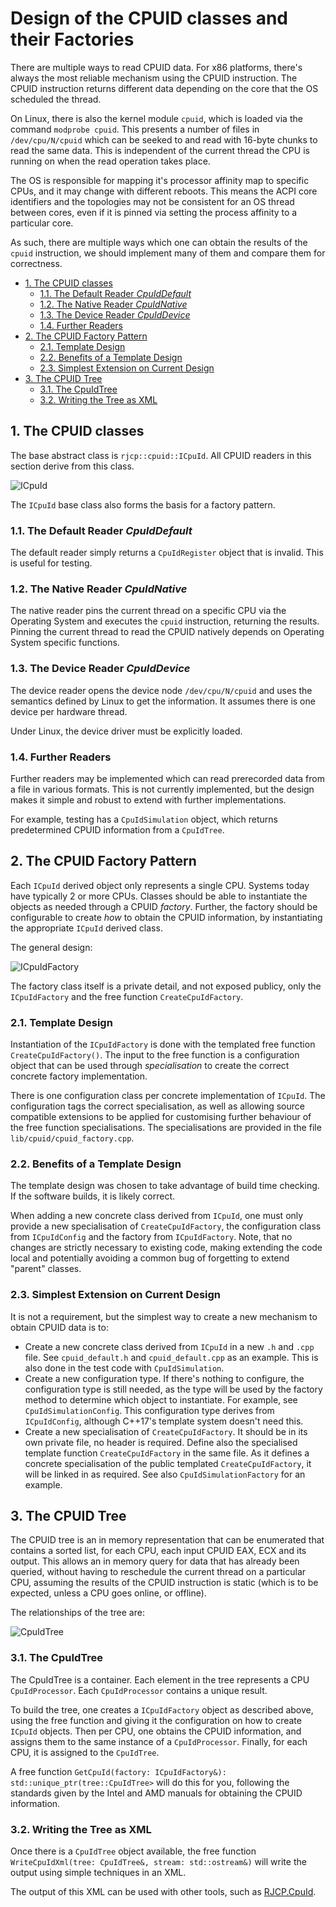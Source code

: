 # Design of the CPUID classes and their Factories <!-- omit in toc -->

There are multiple ways to read CPUID data. For x86 platforms, there's always
the most reliable mechanism using the CPUID instruction. The CPUID instruction
returns different data depending on the core that the OS scheduled the thread.

On Linux, there is also the kernel module `cpuid`, which is loaded via the
command `modprobe cpuid`. This presents a number of files in `/dev/cpu/N/cpuid`
which can be seeked to and read with 16-byte chunks to read the same data. This
is independent of the current thread the CPU is running on when the read
operation takes place.

The OS is responsible for mapping it's processor affinity map to specific CPUs,
and it may change with different reboots. This means the ACPI core identifiers
and the topologies may not be consistent for an OS thread between cores, even if
it is pinned via setting the process affinity to a particular core.

As such, there are multiple ways which one can obtain the results of the `cpuid`
instruction, we should implement many of them and compare them for correctness.

- [1. The CPUID classes](#1-the-cpuid-classes)
  - [1.1. The Default Reader *CpuIdDefault*](#11-the-default-reader-cpuiddefault)
  - [1.2. The Native Reader *CpuIdNative*](#12-the-native-reader-cpuidnative)
  - [1.3. The Device Reader *CpuIdDevice*](#13-the-device-reader-cpuiddevice)
  - [1.4. Further Readers](#14-further-readers)
- [2. The CPUID Factory Pattern](#2-the-cpuid-factory-pattern)
  - [2.1. Template Design](#21-template-design)
  - [2.2. Benefits of a Template Design](#22-benefits-of-a-template-design)
  - [2.3. Simplest Extension on Current Design](#23-simplest-extension-on-current-design)
- [3. The CPUID Tree](#3-the-cpuid-tree)
  - [3.1. The CpuIdTree](#31-the-cpuidtree)
  - [3.2. Writing the Tree as XML](#32-writing-the-tree-as-xml)

## 1. The CPUID classes

The base abstract class is `rjcp::cpuid::ICpuId`. All CPUID readers in this
section derive from this class.

 ![ICpuId](out/diagrams/cpuid/ICpuId.svg)

The `ICpuId` base class also forms the basis for a factory pattern.

### 1.1. The Default Reader *CpuIdDefault*

The default reader simply returns a `CpuIdRegister` object that is invalid. This
is useful for testing.

### 1.2. The Native Reader *CpuIdNative*

The native reader pins the current thread on a specific CPU via the Operating
System and executes the `cpuid` instruction, returning the results. Pinning the
current thread to read the CPUID natively depends on Operating System specific
functions.

### 1.3. The Device Reader *CpuIdDevice*

The device reader opens the device node `/dev/cpu/N/cpuid` and uses the
semantics defined by Linux to get the information. It assumes there is one
device per hardware thread.

Under Linux, the device driver must be explicitly loaded.

### 1.4. Further Readers

Further readers may be implemented which can read prerecorded data from a file
in various formats. This is not currently implemented, but the design makes it
simple and robust to extend with further implementations.

For example, testing has a `CpuIdSimulation` object, which returns predetermined
CPUID information from a `CpuIdTree`.

## 2. The CPUID Factory Pattern

Each `ICpuId` derived object only represents a single CPU. Systems today have
typically 2 or more CPUs. Classes should be able to instantiate the objects as
needed through a CPUID *factory*. Further, the factory should be configurable to
create *how* to obtain the CPUID information, by instantiating the appropriate
`ICpuId` derived class.

The general design:

 ![ICpuIdFactory](out/diagrams/cpuid_factory/ICpuIdFactory.svg)

The factory class itself is a private detail, and not exposed publicy, only the
`ICpuIdFactory` and the free function `CreateCpuIdFactory`.

### 2.1. Template Design

Instantiation of the `ICpuIdFactory` is done with the templated free function
`CreateCpuIdFactory()`. The input to the free function is a configuration object
that can be used through *specialisation* to create the correct concrete factory
implementation.

There is one configuration class per concrete implementation of `ICpuId`. The
configuration tags the correct specialisation, as well as allowing source
compatible extensions to be applied for customising further behaviour of the
free function specialisations. The specialisations are provided in the file
`lib/cpuid/cpuid_factory.cpp`.

### 2.2. Benefits of a Template Design

The template design was chosen to take advantage of build time checking. If the
software builds, it is likely correct.

When adding a new concrete class derived from `ICpuId`, one must only provide a
new specialisation of `CreateCpuIdFactory`, the configuration class from
`ICpuIdConfig` and the factory from `ICpuIdFactory`. Note, that no changes are
strictly necessary to existing code, making extending the code local and
potentially avoiding a common bug of forgetting to extend "parent" classes.

### 2.3. Simplest Extension on Current Design

It is not a requirement, but the simplest way to create a new mechanism to
obtain CPUID data is to:

* Create a new concrete class derived from `ICpuId` in a new `.h` and `.cpp`
  file. See `cpuid_default.h` and `cpuid_default.cpp` as an example. This is
  also done in the test code with `CpuIdSimulation`.
* Create a new configuration type. If there's nothing to configure, the
  configuration type is still needed, as the type will be used by the factory
  method to determine which object to instantiate. For example, see
  `CpuIdSimulationConfig`. This configuration type derives from `ICpuIdConfig`,
  although C++17's template system doesn't need this.
* Create a new specialisation of `CreateCpuIdFactory`. It should be in its own
  private file, no header is required. Define also the specialised template
  function `CreateCpuIdFactory` in the same file.  As it defines a concrete
  specialisation of the public templated `CreateCpuIdFactory`, it will be linked
  in as required. See also `CpuIdSimulationFactory` for an example.

## 3. The CPUID Tree

The CPUID tree is an in memory representation that can be enumerated that
contains a sorted list, for each CPU, each input CPUID EAX, ECX and its output.
This allows an in memory query for data that has already been queried, without
having to reschedule the current thread on a particular CPU, assuming the
results of the CPUID instruction is static (which is to be expected, unless a
CPU goes online, or offline).

The relationships of the tree are:

 ![CpuIdTree](out/diagrams/cpuid_tree/CpuIdTree.svg)

### 3.1. The CpuIdTree

The CpuIdTree is a container. Each element in the tree represents a CPU
`CpuIdProcessor`. Each `CpuIdProcessor` contains a unique result.

To build the tree, one creates a `ICpuIdFactory` object as described above,
using the free function and giving it the configuration on how to create
`ICpuId` objects. Then per CPU, one obtains the CPUID information, and assigns
them to the same instance of a `CpuIdProcessor`. Finally, for each CPU, it is
assigned to the `CpuIdTree`.

A free function `GetCpuId(factory: ICpuIdFactory&):
std::unique_ptr(tree::CpuIdTree>` will do this for you, following the standards
given by the Intel and AMD manuals for obtaining the CPUID information.

### 3.2. Writing the Tree as XML

Once there is a `CpuIdTree` object available, the free function
`WriteCpuIdXml(tree: CpuIdTree&, stream: std::ostream&)` will write the output
using simple techniques in an XML.

The output of this XML can be used with other tools, such as
[RJCP.CpuId](https://github.com/jcurl/RJCP.DLL.CpuId/tree/master/CpuIdWin).
